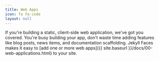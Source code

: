 ```yaml
---
title: Web Apps
icon: fa fa-code
layout: null
---
```


If you're building a static, client-side web application, we've got you covered. You're busy building your app, don't waste time adding features like blog posts, news items, and documentation scaffolding. Jekyll Faces makes it easy to [add one or more web apps]({{ site.baseurl }}/docs/00-web-applications.html) to your site.